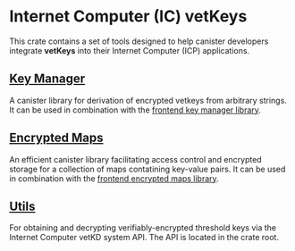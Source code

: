 # Internet Computer (IC) vetKeys

This crate contains a set of tools designed to help canister developers integrate **vetKeys** into their Internet Computer (ICP) applications.

## [Key Manager](https://docs.rs/ic-vetkeys/latest/ic_vetkeys/key_manager/struct.KeyManager.html)
A canister library for derivation of encrypted vetkeys from arbitrary strings. It can be used in combination with the [frontend key manager library](https://dfinity.github.io/vetkeys/classes/_dfinity_vetkeys_key_manager.KeyManager.html).

## [Encrypted Maps](https://docs.rs/ic-vetkeys/latest/ic_vetkeys/encrypted_maps/struct.EncryptedMaps.html)
An efficient canister library facilitating access control and encrypted storage for a collection of maps contatining key-value pairs. It can be used in combination with the [frontend encrypted maps library](https://dfinity.github.io/vetkeys/classes/_dfinity_vetkeys_encrypted_maps.EncryptedMaps.html).

## [Utils](https://docs.rs/ic-vetkeys/latest/)
For obtaining and decrypting verifiably-encrypted threshold keys via the Internet Computer vetKD system API. The API is located in the crate root.
